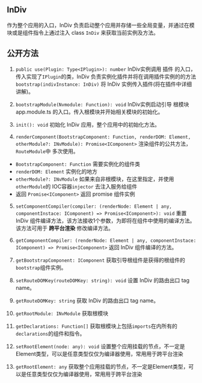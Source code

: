## InDiv

作为整个应用的入口，InDiv 负责启动整个应用并存储一些全局变量，并通过在模块或是组件指令上通过注入 class `InDiv` 来获取当前实例及方法。


## 公开方法

1. `public use(Plugin: Type<IPlugin>): number` InDiv实例调用 插件 的入口，传入实现了`IPlugin`的类，InDiv 负责实例化插件并将在调用插件实例的的方法 `bootstrap(indivInstance: InDiv)` 将 InDiv 实例传入插件(将在插件中详细讲解)。

2. `bootstrapModule(Nvmodule: Function): void` InDiv实例启动引导 根模块app.module.ts 的入口。传入根模块并开始相关模块的初始化。

3. `init(): void` 初始化 InDiv 应用，整个应用中的初始化方法。

4. `renderComponent(BootstrapComponent: Function, renderDOM: Element, otherModule?: INvModule): Promise<IComponent>` 渲染组件的公共方法，`RouteModule`中 多次使用。

  - `BootstrapComponent: Function` 需要实例化的组件类
  - `renderDOM: Element` 实例化的地方
  - `otherModule?: INvModule` 如果来自非根模块，在这里指定，并使用`otherModule`的 IOC容器`injector` 去注入服务给组件
  - 返回 `Promise<IComponent>` 返回 promise 组件实例

5. `setComponentCompiler(compiler: (renderNode: Element | any, componentInstace: IComponent) => Promise<IComponent>): void` 重置 InDiv 组件编译方法，该方法接收1个参数，为即将在组件中使用的编译方法。该方法可用于 **跨平台渲染** 修改编译方法。

6. `getComponentCompiler: (renderNode: Element | any, componentInstace: IComponent) => Promise<IComponent>` 返回 InDiv 组件编译的方法。

7. `getBootstrapComponent: IComponent` 获取引导根组件是获得的根组件的`bootstrap`组件实例。

8. `setRouteDOMKey(routeDOMKey: string): void` 设置 InDiv 的路由出口 tag name。

9. `getRouteDOMKey: string` 获取 InDiv 的路由出口 tag name。

10. `getRootModule: INvModule` 获取根模块

11. `getDeclarations: Function[]` 获取根模块上包括`imports`在内所有的`declarations`的组件和指令。

12. `setRootElement(node: any): void` 设置整个应用挂载的节点，不一定是Element类型，可以是任意类型仅仅为编译器使用，常用用于跨平台渲染

13. `getRootElement: any` 获取整个应用挂载的节点，不一定是Element类型，可以是任意类型仅仅为编译器使用，常用用于跨平台渲染

